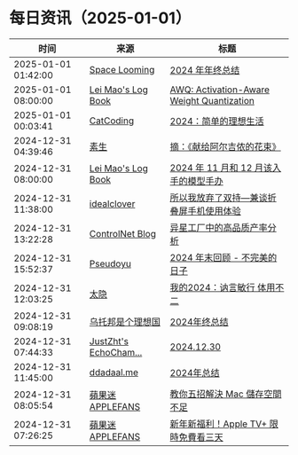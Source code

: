 ﻿# 每日资讯（2025-01-01）

|时间|来源|标题|
|---|---|---|
|2025-01-01 01:42:00|[Space Looming](http://yibie.github.io/index.xml)|[2024 年年终总结](https://www.gtdstudy.com/posts/summary-2024/)|
|2025-01-01 08:00:00|[Lei Mao's Log Book](https://leimao.github.io/atom.xml)|[AWQ: Activation-Aware Weight Quantization](https://leimao.github.io/blog/AWQ-Activation-Aware-Weight-Quantization/)|
|2025-01-01 00:03:41|[CatCoding](https://catcoding.me/atom.xml)|[2024：简单的理想生活](http://catcoding.me/p/2024-summary/)|
|2024-12-31 04:39:46|[素生](http://z.arlmy.me/atom.xml)|[摘：《献给阿尔吉侬的花束》](http://z.arlmy.me/posts/Note/Note_DanielKeyes_FlowersForAlgernon/)|
|2024-12-31 08:00:00|[Lei Mao's Log Book](https://leimao.github.io/atom.xml)|[2024 年 11 月和 12 月该入手的模型手办](https://leimao.github.io/essay/2024%E5%B9%B411%E6%9C%88%E5%92%8C12%E6%9C%88%E8%AF%A5%E5%85%A5%E6%89%8B%E7%9A%84%E6%A8%A1%E5%9E%8B%E6%89%8B%E5%8A%9E/)|
|2024-12-31 11:38:00|[idealclover](https://idealclover.top/feed)|[所以我放弃了双持—兼谈折叠屏手机使用体验](https://idealclover.top/archives/642/)|
|2024-12-31 13:22:28|[ControlNet Blog](https://controlnet.space/atom.xml)|[异星工厂中的高品质产率分析](https://controlnet.space/2024/12/31/game/factorio-quality/)|
|2024-12-31 15:52:37|[Pseudoyu](https://www.pseudoyu.com/zh/index.xml)|[2024 年末回顾 - 不完美的日子](https://www.pseudoyu.com/zh/2024/12/31/yearly_review_2024/)|
|2024-12-31 12:03:25|[太隐](https://wangyurui.com/feed.xml)|[我的2024：讷言敏行 体用不二](https://wangyurui.com/posts/liao-liao-2024-ne-yan-min-xing-ti-yong-bu-er-4386ac11)|
|2024-12-31 09:08:19|[乌托邦是个理想国](https://shenyongfan.com/rss/)|[2024年终总结](http://localhost:2368/2024/)|
|2024-12-31 07:44:33|[JustZht's EchoCham...](https://www.justzht.com/rss/)|[2024.12.30](https://www.justzht.com/2024-12-30/)|
|2024-12-31 11:45:00|[ddadaal.me](https://ddadaal.me/rss.xml)|[2024年总结](https://ddadaal.me/articles/summary-for-2024/cn)|
|2024-12-31 08:05:54|[蘋果迷 APPLEFANS](https://applefans.today/feed/)|[教你五招解決 Mac 儲存空間不足](https://applefans.today/2024-12-how-to-free-up-mac-ssd/)|
|2024-12-31 07:26:25|[蘋果迷 APPLEFANS](https://applefans.today/feed/)|[新年新福利！Apple TV+ 限時免費看三天](https://applefans.today/2024-12-apple-tv-plus-event/)|
